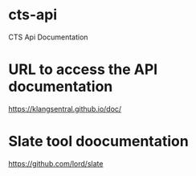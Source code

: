 # cts-api
CTS Api Documentation

# URL to access the API documentation
https://klangsentral.github.io/doc/

# Slate tool doocumentation
https://github.com/lord/slate 
